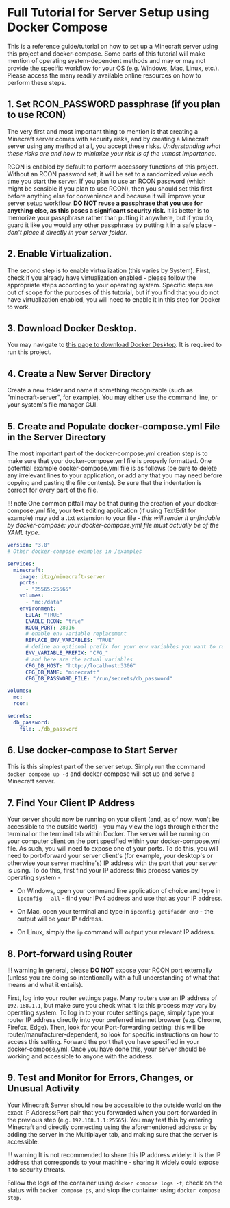 # Full Tutorial for Server Setup using Docker Compose

This is a reference guide/tutorial on how to set up a Minecraft server using this project and docker-compose. Some parts of this tutorial will make mention of operating system-dependent methods and may or may not provide the specific workflow for your OS (e.g. Windows, Mac, Linux, etc.). Please access the many readily available online resources on how to perform these steps.

## 1. Set RCON_PASSWORD passphrase (if you plan to use RCON)

The very first and most important thing to mention is that creating a Minecraft server comes with security risks, and by creating a Minecraft server using any method at all, you accept these risks. *Understanding what these risks are and how to minimize your risk is of the utmost importance.*

RCON is enabled by default to perform accessory functions of this project. Without an RCON password set, it will be set to a randomized value each time you start the server. If you plan to use an RCON password (which might be sensible if you plan to use RCON), then you should set this first before anything else for convenience and because it will improve your server setup workflow. **DO NOT reuse a passphrase that you use for anything else, as this poses a significant security risk.** It is better is to memorize your passphrase rather than putting it anywhere, but if you do, guard it like you would any other passphrase by putting it in a safe place - *don't place it directly in your server folder*.

## 2. Enable Virtualization.

The second step is to enable virtualization (this varies by System). First, check if you already have virtualization enabled - please follow the appropriate steps according to your operating system. Specific steps are out of scope for the purposes of this tutorial, but if you find that you do not have virtualization enabled, you will need to enable it in this step for Docker to work.

## 3. Download Docker Desktop.

You may navigate to [this page to download Docker Desktop](https://www.docker.com/products/docker-desktop/). It is required to run this project.

## 4. Create a New Server Directory

Create a new folder and name it something recognizable (such as "minecraft-server", for example). You may either use the command line, or your system's file manager GUI.

## 5. Create and Populate docker-compose.yml File in the Server Directory

The most important part of the docker-compose.yml creation step is to make sure that your docker-compose.yml file is properly formatted. One potential example docker-compose.yml file is as follows (be sure to delete any irrelevant lines to your application, or add any that you may need before copying and pasting the file contents). Be sure that the indentation is correct for every part of the file. 

!!! note
    One common pitfall may be that during the creation of your docker-compose.yml file, your text editing application (if using TextEdit for example) may add a .txt extension to your file - *this will render it unfindable by docker-compose: your docker-compose.yml file must actually be of the YAML type*.

```yaml
version: "3.8"
# Other docker-compose examples in /examples

services:
  minecraft:
    image: itzg/minecraft-server
    ports:
      - "25565:25565"
    volumes:
      - "mc:/data"
    environment:
      EULA: "TRUE"
      ENABLE_RCON: "true"
      RCON_PORT: 28016
      # enable env variable replacement
      REPLACE_ENV_VARIABLES: "TRUE"
      # define an optional prefix for your env variables you want to replace
      ENV_VARIABLE_PREFIX: "CFG_"
      # and here are the actual variables
      CFG_DB_HOST: "http://localhost:3306"
      CFG_DB_NAME: "minecraft"
      CFG_DB_PASSWORD_FILE: "/run/secrets/db_password"

volumes:
  mc:
  rcon:

secrets:
  db_password:
    file: ./db_password
```

## 6. Use docker-compose to Start Server

This is this simplest part of the server setup. Simply run the command `docker compose up -d` and docker compose will set up and serve a Minecraft server.

## 7. Find Your Client IP Address

Your server should now be running on your client (and, as of now, won't be accessible to the outside world) - you may view the logs through either the terminal or the terminal tab within Docker. The server will be running on your computer client on the port specified within your docker-compose.yml file. As such, you will need to expose one of your ports. To do this, you will need to port-forward your server client's (for example, your desktop's or otherwise your server machine's) IP address with the port that your server is using. To do this, first find your IP address: this process varies by operating system - 

- On Windows, open your command line application of choice and type in `ipconfig --all` - find your IPv4 address and use that as your IP address.

- On Mac, open your terminal and type in `ipconfig getifaddr en0` - the output will be your IP address.

- On Linux, simply the `ip` command will output your relevant IP address.

## 8. Port-forward using Router

!!! warning 
    In general, please **DO NOT** expose your RCON port externally (unless you are doing so intentionally with a full understanding of what that means and what it entails). 

First, log into your router settings page. Many routers use an IP address of `192.168.1.1`, but make sure you check what it is: this process may vary by operating system. To log in to your router settings page, simply type your router IP address directly into your preferred internet browser (e.g. Chrome, Firefox, Edge). Then, look for your Port-forwarding setting: this will be router/manufacturer-dependent, so look for specific instructions on how to access this setting. Forward the port that you have specified in your docker-compose.yml. Once you have done this, your server should be working and accessible to anyone with the address.

## 9. Test and Monitor for Errors, Changes, or Unusual Activity

Your Minecraft Server should now be accessible to the outside world on the exact IP Address:Port pair that you forwarded when you port-forwarded in the previous step (e.g. `192.168.1.1:25565`). You may test this by entering Minecraft and directly connecting using the aforementioned address or by adding the server in the Multiplayer tab, and making sure that the server is accessible.

!!! warning
    It is not recommended to share this IP address widely: it is the IP address that corresponds to your machine - sharing it widely could expose it to security threats.

Follow the logs of the container using `docker compose logs -f`, check on the status with `docker compose ps`, and stop the container using `docker compose stop`.
